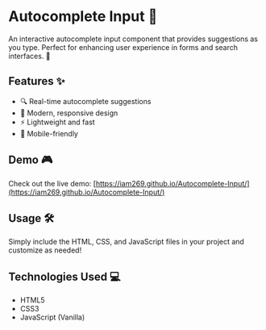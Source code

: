 # Autocomplete Input 🌟

An interactive autocomplete input component that provides suggestions as you type. Perfect for enhancing user experience in forms and search interfaces. 🚀

## Features ✨
- 🔍 Real-time autocomplete suggestions
- 🎨 Modern, responsive design
- ⚡ Lightweight and fast
- 📱 Mobile-friendly

## Demo 🎮
Check out the live demo: [https://iam269.github.io/Autocomplete-Input/](https://iam269.github.io/Autocomplete-Input/)

## Usage 🛠️
Simply include the HTML, CSS, and JavaScript files in your project and customize as needed!

## Technologies Used 💻
- HTML5
- CSS3
- JavaScript (Vanilla)